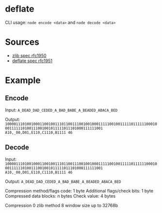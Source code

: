 # deflate

CLI usage: `node encode <data>` and `node decode <data>`

# Sources

- [zlib spec rfc1950](ftp://ftp.isi.edu/in-notes/rfc1950.txt)
- [deflate spec rfc1951](ftp://ftp.isi.edu/in-notes/rfc1951.txt)

# Example

## Encode

Input: `A_DEAD_DAD_CEDED_A_BAD_BABE_A_BEADED_ABACA_BED`

Output: `1000011101001000110010011101100111001001000111110010011111011111100010001111110100111001001011111011101000111111001 A10,_00,D01,E110,C1110,B1111 46`

## Decode

Input: `1000011101001000110010011101100111001001000111110010011111011111100010001111110100111001001011111011101000111111001 A10,_00,D01,E110,C1110,B1111 46`

Output: `A_DEAD_DAD_CEDED_A_BAD_BABE_A_BEADED_ABACA_BED`

Compression method/flags code: 1 byte
Additional flags/check bits: 1 byte
Compressed data blocks: n bytes
Check value: 4 bytes

Compression 0
zlib method 8
window size up to 32768b
